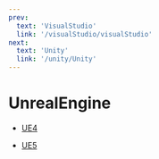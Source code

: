 ```yaml
---
prev:
  text: 'VisualStudio'
  link: '/visualStudio/visualStudio'
next:
  text: 'Unity'
  link: '/unity/Unity'
---
```

# UnrealEngine

- [UE4](/UnrealEngine/UE4/UE4)

- [UE5](/UnrealEngine/UE5/UE5)
